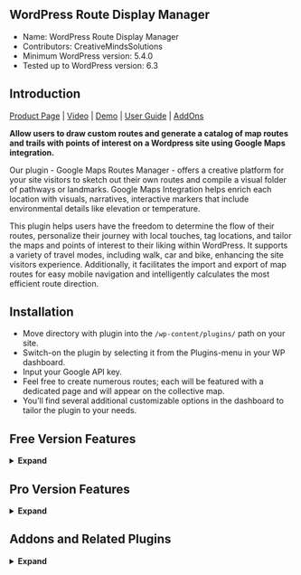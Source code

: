## WordPress Route Display Manager

* Name: WordPress Route Display Manager
* Contributors: CreativeMindsSolutions
* Minimum WordPress version: 5.4.0
* Tested up to WordPress version: 6.3

## Introduction

[Product Page](https://www.cminds.com/wordpress-plugins-library/maps-routes-manager-plugin-for-wordpress-by-creativeminds/) | [Video](https://vimeo.com/144472757)  | [Demo](http://www.knowledgetrail.com/) | [User Guide](https://creativeminds.helpscoutdocs.com/category/534-routes-manager-cmmrm) | [AddOns](https://www.cminds.com/wordpress-plugins-library/?showfilter=No&tags=RMBND)

**Allow users to draw custom routes and generate a catalog of map routes and trails with points of interest on a Wordpress site using Google Maps integration.**

Our plugin - Google Maps Routes Manager - offers a creative platform for your site visitors to sketch out their own routes and compile a visual folder of pathways or landmarks. Google Maps Integration helps enrich each location with visuals, narratives, interactive markers that include environmental details like elevation or temperature.

This plugin helps users have the freedom to determine the flow of their routes, personalize their journey with local touches, tag locations, and tailor the maps and points of interest to their liking within WordPress. It supports a variety of travel modes, including walk, car and bike, enhancing the site visitors experience. Additionally, it facilitates the import and export of map routes for easy mobile navigation and intelligently calculates the most efficient route direction.

## Installation

* Move directory with plugin into the `/wp-content/plugins/` path on your site.
* Switch-on the plugin by selecting it from the Plugins-menu in your WP dashboard.
* Input your Google API key.
* Feel free to create numerous routes; each will be featured with a dedicated page and will appear on the collective map.
* You’ll find several additional customizable options in the dashboard to tailor the plugin to your needs.

## Free Version Features

<details><summary> <b>Expand</b> </summary>

* Sketch paths directly on Google Maps.
* Attach illustrative images to each path.
* Display the complete collection of paths on a summary page.

</details>

## Pro Version Features

<details><summary> <b>Expand</b> </summary>

* **KML/GPX File Handling**: You can bring in routes from devices that create KML/GPX files, like smartphones and GPS units, and also send your routes back out in these formats for use elsewhere.
* **Weather and Elevation Insights**: Each route comes to life with local weather details and an elevation profile, along with stats like distance covered, average speed, and highest point reached.
* **Visual and Media Additions**: Enhance each route and location with your own photos and videos for a richer story.
* **Route Categorization**: Organize your routes into categories for streamlined searching and sorting.
* **Shortcode Integration**: Embed maps and location details into your content with a variety of supported shortcodes.
* **Tagging System**: Apply tags to your routes for finer control over filtering.
* **Robust Search Functionality**: Find routes easily by searching for keywords in the trail descriptions, locations, and names.
* **Icon Customization**: Choose from a range of icons or upload your own for a personalized touch.
* **CM Map Locations Compatibility**: Combine routes and specific locations on a single map for a comprehensive view.
* **Difficulty and Grade Taxonomies**: Classify your routes further with custom difficulty levels and grades.
* **Extensive Customization Options**: Tailor the plugin’s appearance and functionality to fit your site’s needs perfectly.

</details>

## Addons and Related Plugins

<details><summary> <b>Expand</b> </summary>

* [Routes Manager PeepSo Integration](https://www.cminds.com/wordpress-plugins-library/cm-routes-manager-peepso-integration-addon-wordpress/)
* [Routes Manager Custom Feilds](https://www.cminds.com/wordpress-plugins-library/google-maps-routes-manager-plugin-for-wordpress-by-creativeminds/)
* [Routes Manager Anonymous Posting](https://www.cminds.com/wordpress-plugins-library/routes-manager-anonymous-user-posting-wordpress/)
* [Routes Manager Strava Integration](https://www.cminds.com/wordpress-plugins-library/routes-manager-strava-addon-wordpress/)
* [Locations Manager](https://www.cminds.com/wordpress-plugins-library/google-maps-locations-plugin-for-wordpress-by-creativeminds)

</details>
